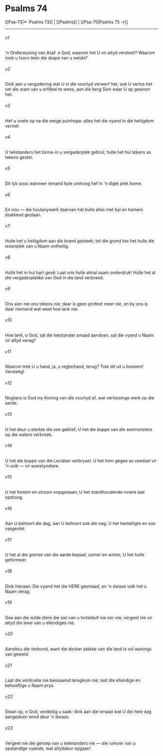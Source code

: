 # Psalms 74

[[Psa-73|← Psalms 73]] | [[Psalms]] | [[Psa-75|Psalms 75 →]]
***

###### v1
'n Onderwysing van Asaf. o God, waarom het U vir altyd verstoot? Waarom rook u toorn teen die skape van u weide? 
###### v2
Dink aan u vergadering wat U in die voortyd verwerf het, wat U verlos het om die stam van u erfdeel te wees, aan die berg Sion waar U op gewoon het. 
###### v3
Hef u voete op na die ewige puinhope: alles het die vyand in die heiligdom verniel. 
###### v4
U teëstanders het binne-in u vergaderplek gebrul; hulle het hul tekens as tekens gestel. 
###### v5
Dit lyk soos wanneer iemand byle omhoog hef in 'n digte plek bome. 
###### v6
En nou — die houtsnywerk daarvan het hulle alles met byl en hamers stukkend geslaan. 
###### v7
Hulle het u heiligdom aan die brand gesteek; tot die grond toe het hulle die woonplek van u Naam ontheilig. 
###### v8
Hulle het in hul hart gesê: Laat ons hulle almal saam onderdruk! Hulle het al die vergaderplekke van God in die land verbrand. 
###### v9
Ons sien nie ons tekens nie; daar is geen profeet meer nie, en by ons is daar niemand wat weet hoe lank nie. 
###### v10
Hoe lank, o God, sal die teëstander smaad aandoen, sal die vyand u Naam vir altyd verag? 
###### v11
Waarom trek U u hand, ja, u regterhand, terug? Trek dit uit u boesem! Vernietig! 
###### v12
Nogtans is God my Koning van die voortyd af, wat verlossinge werk op die aarde. 
###### v13
U het deur u sterkte die see geklief; U het die koppe van die seemonsters op die waters verbreek. 
###### v14
U het die koppe van die Leviátan verbrysel; U het hom gegee as voedsel vir 'n volk — vir woestyndiere. 
###### v15
U het fontein en stroom oopgeslaan; U het standhoudende riviere laat opdroog. 
###### v16
Aan U behoort die dag, aan U behoort ook die nag; U het hemelligte en son vasgestel. 
###### v17
U het al die grense van die aarde bepaal; somer en winter, U het hulle geformeer. 
###### v18
Dink hieraan: Die vyand het die HERE gesmaad, en 'n dwase volk het u Naam verag. 
###### v19
Gee aan die wilde diere die siel van u tortelduif nie oor nie; vergeet nie vir altyd die lewe van u ellendiges nie. 
###### v20
Aanskou die verbond, want die donker plekke van die land is vol wonings van geweld. 
###### v21
Laat die verdrukte nie beskaamd terugkom nie; laat die ellendige en behoeftige u Naam prys. 
###### v22
Staan op, o God, verdedig u saak; dink aan die smaad wat U die hele dag aangedoen word deur 'n dwaas. 
###### v23
Vergeet nie die geroep van u teëstanders nie — die rumoer van u opstandige vyande, wat altyddeur opgaan! 
